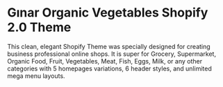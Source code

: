 # Gınar Organic Vegetables Shopify 2.0 Theme
 This clean, elegant Shopify Theme was specially designed for creating business professional online shops. It is super for Grocery, Supermarket, Organic Food, Fruit, Vegetables, Meat, Fish, Eggs, Milk, or any other categories with 5 homepages variations, 6 header styles, and unlimited mega menu layouts.
